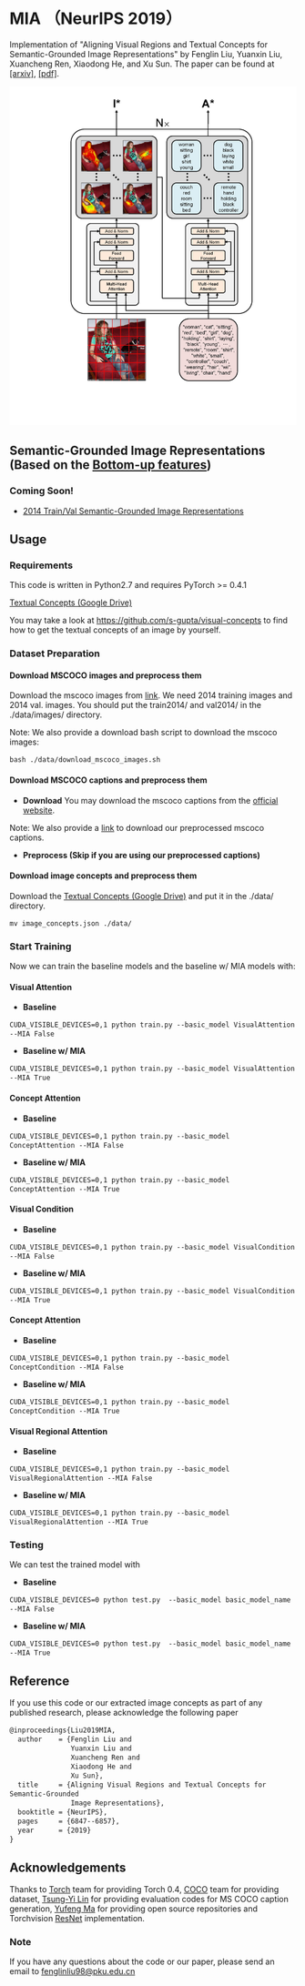 # MIA （NeurIPS 2019）
Implementation of "Aligning Visual Regions and Textual Concepts for Semantic-Grounded Image Representations" by Fenglin Liu, Yuanxin Liu, Xuancheng Ren, Xiaodong He, and Xu Sun. The paper can be found at [[arxiv]](https://arxiv.org/abs/1905.06139),  [[pdf]](https://papers.nips.cc/paper/8909-aligning-visual-regions-and-textual-concepts-for-semantic-grounded-image-representations.pdf).

![Image text](https://github.com/fenglinliu98/MIA/blob/master/model.png)

## Semantic-Grounded Image Representations (Based on the  [Bottom-up features](https://github.com/peteanderson80/bottom-up-attention))
###  Coming Soon!
*  [2014 Train/Val Semantic-Grounded Image Representations](https://github.com/fenglinliu98/MIA)


## Usage

### Requirements
This code is written in Python2.7 and requires PyTorch >= 0.4.1

 [Textual Concepts (Google Drive)](https://drive.google.com/open?id=1jpSZbLXD1Ev3OC2t_NFFvxYo40UcnV7Q)
 
You may take a look at https://github.com/s-gupta/visual-concepts to find how to get the textual concepts of an image by yourself.

### Dataset Preparation
#### Download MSCOCO images and preprocess them
Download the mscoco images from  [link](http://mscoco.org/dataset/#download). We need 2014 training images and 2014 val. images. You should put the train2014/ and val2014/ in the ./data/images/ directory.

Note: We also provide a download bash script to download the mscoco images:
```
bash ./data/download_mscoco_images.sh
```

#### Download MSCOCO captions and preprocess them
* **Download**
You may download the mscoco captions from the [official website](http://mscoco.org/dataset/#download).

Note: We also provide a [link](https://github.com/fenglinliu98/MIA) to download our preprocessed mscoco captions.

* **Preprocess (Skip if you are using our preprocessed captions)**

#### Download image concepts and preprocess them
Download the [Textual Concepts (Google Drive)](https://drive.google.com/open?id=1jpSZbLXD1Ev3OC2t_NFFvxYo40UcnV7Q) and put it in the ./data/ directory.
```
mv image_concepts.json ./data/
```

### Start Training
Now we can train the baseline models and the baseline w/ MIA models with: 

#### Visual Attention
* **Baseline**
```
CUDA_VISIBLE_DEVICES=0,1 python train.py --basic_model VisualAttention --MIA False
```
* **Baseline w/ MIA**
```
CUDA_VISIBLE_DEVICES=0,1 python train.py --basic_model VisualAttention --MIA True
```

#### Concept Attention
* **Baseline**
```
CUDA_VISIBLE_DEVICES=0,1 python train.py --basic_model ConceptAttention --MIA False
```
* **Baseline w/ MIA**
```
CUDA_VISIBLE_DEVICES=0,1 python train.py --basic_model ConceptAttention --MIA True
```

#### Visual Condition
* **Baseline**
```
CUDA_VISIBLE_DEVICES=0,1 python train.py --basic_model VisualCondition --MIA False
```
* **Baseline w/ MIA**
```
CUDA_VISIBLE_DEVICES=0,1 python train.py --basic_model VisualCondition --MIA True
```

#### Concept Attention
* **Baseline**
```
CUDA_VISIBLE_DEVICES=0,1 python train.py --basic_model ConceptCondition --MIA False
```
* **Baseline w/ MIA**
```
CUDA_VISIBLE_DEVICES=0,1 python train.py --basic_model ConceptCondition --MIA True
```

#### Visual Regional Attention
* **Baseline**
```
CUDA_VISIBLE_DEVICES=0,1 python train.py --basic_model VisualRegionalAttention --MIA False
```
* **Baseline w/ MIA**
```
CUDA_VISIBLE_DEVICES=0,1 python train.py --basic_model VisualRegionalAttention --MIA True
```

### Testing
We can test the trained model with 
* **Baseline**
```
CUDA_VISIBLE_DEVICES=0 python test.py  --basic_model basic_model_name --MIA False
```
* **Baseline w/ MIA**
```
CUDA_VISIBLE_DEVICES=0 python test.py  --basic_model basic_model_name --MIA True
```

## Reference
If you use this code or our extracted image concepts as part of any published research, please acknowledge the following paper
```
@inproceedings{Liu2019MIA,
  author    = {Fenglin Liu and
               Yuanxin Liu and
               Xuancheng Ren and
               Xiaodong He and
               Xu Sun},
  title     = {Aligning Visual Regions and Textual Concepts for Semantic-Grounded
               Image Representations},
  booktitle = {NeurIPS},
  pages     = {6847--6857},
  year      = {2019}
}
```

## Acknowledgements

Thanks to [Torch](http://torch.ch/) team for providing Torch 0.4, [COCO](http://cocodataset.org/) team for providing dataset, [Tsung-Yi Lin](https://github.com/tylin/coco-caption) for providing evaluation codes for MS COCO caption generation, [Yufeng Ma](https://github.com/yufengm) for providing open source repositories and Torchvision [ResNet](https://github.com/pytorch/vision) implementation. 

### Note
If you have any questions about the code or our paper, please send an email to fenglinliu98@pku.edu.cn


